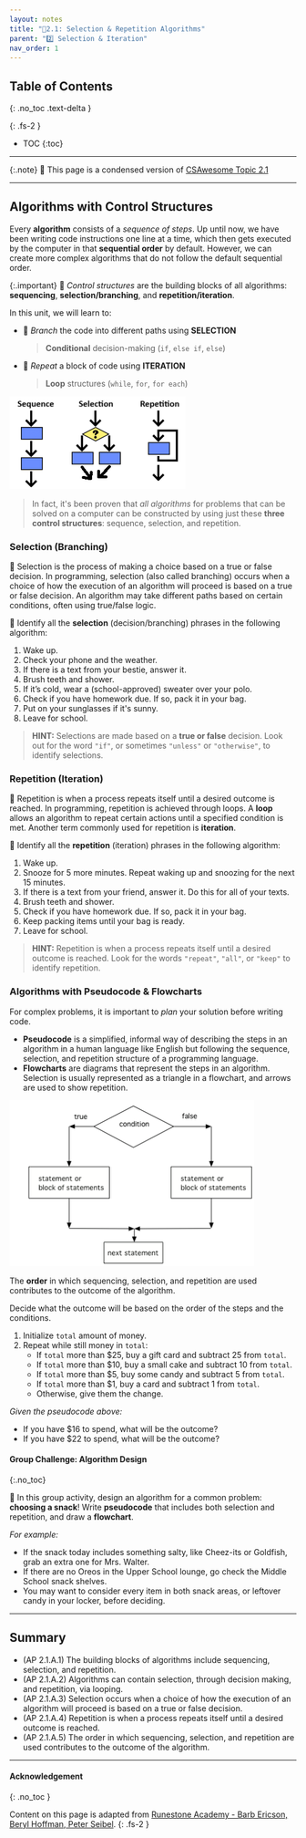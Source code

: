 ```yaml
---
layout: notes
title: "📓2.1: Selection & Repetition Algorithms" 
parent: "2️⃣ Selection & Iteration"
nav_order: 1
---
```


## Table of Contents
{: .no_toc .text-delta }

{: .fs-2 }
- TOC
{:toc}

---

{:.note}
📖 This page is a condensed version of [CSAwesome Topic 2.1](https://runestone.academy/ns/books/published/csawesome2/topic-2-1-algorithms.html) 

---

## Algorithms with Control Structures

Every **algorithm** consists of a _sequence of steps_. Up until now, we have been writing code instructions one line at a time, which then gets executed by the computer in that **sequential order** by default. However, we can create more complex algorithms that do not follow the default sequential order. 

{:.important}
🧱 _Control structures_ are the building blocks of all algorithms: **sequencing**, **selection/branching**, and **repetition/iteration**. 

In this unit, we will learn to:
* 🔀 _Branch_ the code into different paths using **SELECTION**
  > **Conditional** decision-making (`if`, `else if`, `else`)
* 🔁 _Repeat_ a block of code using **ITERATION**
  > **Loop** structures (`while`, `for`, `for each`) 

![image](Figures/algorithms.png)
> In fact, it's been proven that _all algorithms_ for problems that can be solved on a computer can be constructed by using just these **three control structures**: sequence, selection, and repetition.

### Selection (Branching)

🔀 Selection is the process of making a choice based on a true or false decision. In programming, selection (also called branching) occurs when a choice of how the execution of an algorithm will proceed is based on a true or false decision. An algorithm may take different paths based on certain conditions, often using true/false logic.

<div class="task" markdown="block">

🔎 Identify all the **selection** (decision/branching) phrases in the following algorithm:

1. Wake up.
3. Check your phone and the weather.
4. If there is a text from your bestie, answer it.
5. Brush teeth and shower.
6. If it’s cold, wear a (school-approved) sweater over your polo.
7. Check if you have homework due. If so, pack it in your bag.
8. Put on your sunglasses if it's sunny.
9. Leave for school.

</div>

> **HINT:** Selections are made based on a **true or false** decision. Look out for the word `"if"`, or sometimes `"unless"` or `"otherwise"`, to identify selections.

### Repetition (Iteration)

🔁 Repetition is when a process repeats itself until a desired outcome is reached. In programming, repetition is achieved through loops. A **loop** allows an algorithm to repeat certain actions until a specified condition is met. Another term commonly used for repetition is **iteration**.

<div class="task" markdown="block">

🔎 Identify all the **repetition** (iteration) phrases in the following algorithm:

1. Wake up.
2. Snooze for 5 more minutes. Repeat waking up and snoozing for the next 15 minutes.
3. If there is a text from your friend, answer it. Do this for all of your texts.
4. Brush teeth and shower.
6. Check if you have homework due. If so, pack it in your bag.
7. Keep packing items until your bag is ready.
8. Leave for school.

</div>

> **HINT:** Repetition is when a process repeats itself until a desired outcome is reached. Look for the words `"repeat"`, `"all"`, or `"keep"` to identify repetition.

### Algorithms with Pseudocode & Flowcharts

For complex problems, it is important to _plan_ your solution before writing code. 
* **Pseudocode** is a simplified, informal way of describing the steps in an algorithm in a human language like English but following the sequence, selection, and repetition structure of a programming language. 
* **Flowcharts** are diagrams that represent the steps in an algorithm. Selection is usually represented as a triangle in a flowchart, and arrows are used to show repetition. 

![image](Figures/Condition-two.png)

The **order** in which sequencing, selection, and repetition are used contributes to the outcome of the algorithm.

<div class="task" markdown="block">

Decide what the outcome will be based on the order of the steps and the conditions.

1. Initialize `total` amount of money.
2. Repeat while still money in `total`:
   - If `total` more than $25, buy a gift card and subtract 25 from `total`.
   - If `total` more than $10, buy a small cake and subtract 10 from `total`.
   - If `total` more than $5, buy some candy and subtract 5 from `total`.
   - If `total` more than $1, buy a card and subtract 1 from `total`.
   - Otherwise, give them the change.

_Given the pseudocode above:_
- If you have $16 to spend, what will be the outcome?
- If you have $22 to spend, what will be the outcome?

</div>

#### Group Challenge: Algorithm Design
{:.no_toc}

<div class="task" markdown="block">

🍫 In this group activity, design an algorithm for a common problem: **choosing a snack**! Write **pseudocode** that includes both selection and repetition, and draw a **flowchart**.

_For example:_
- If the snack today includes something salty, like Cheez-its or Goldfish, grab an extra one for Mrs. Walter. 
- If there are no Oreos in the Upper School lounge, go check the Middle School snack shelves. 
- You may want to consider every item in both snack areas, or leftover candy in your locker, before deciding.

</div>

---

## Summary

- (AP 2.1.A.1) The building blocks of algorithms include sequencing, selection, and repetition.
- (AP 2.1.A.2) Algorithms can contain selection, through decision making, and repetition, via looping.
- (AP 2.1.A.3) Selection occurs when a choice of how the execution of an algorithm will proceed is based on a true or false decision.
- (AP 2.1.A.4) Repetition is when a process repeats itself until a desired outcome is reached.
- (AP 2.1.A.5) The order in which sequencing, selection, and repetition are used contributes to the outcome of the algorithm.


---

#### Acknowledgement
{: .no_toc }

Content on this page is adapted from [Runestone Academy - Barb Ericson, Beryl Hoffman, Peter Seibel](https://runestone.academy/ns/books/published/csawesome2/csawesome2.html).
{: .fs-2 }
